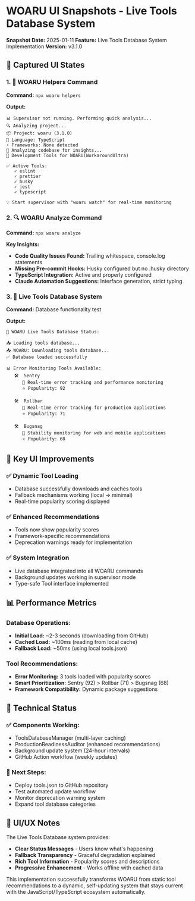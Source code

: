 # WOARU UI Snapshots - Live Tools Database System

**Snapshot Date:** 2025-01-11
**Feature:** Live Tools Database System Implementation
**Version:** v3.1.0

## 📸 Captured UI States

### 1. 🔧 WOARU Helpers Command
**Command:** `npx woaru helpers`

**Output:**
```
📊 Supervisor not running. Performing quick analysis...
🔍 Analyzing project...
📦 Project: woaru (3.1.0)
🔧 Language: TypeScript
⚡ Frameworks: None detected
🔬 Analyzing codebase for insights...
🔧 Development Tools for WOARU(WorkaroundUltra)

✅ Active Tools:
   ✓ eslint
   ✓ prettier
   ✓ husky
   ✓ jest
   ✓ typescript

💡 Start supervisor with "woaru watch" for real-time monitoring
```

### 2. 🔍 WOARU Analyze Command  
**Command:** `npx woaru analyze`

**Key Insights:**
- **Code Quality Issues Found:** Trailing whitespace, console.log statements
- **Missing Pre-commit Hooks:** Husky configured but no .husky directory
- **TypeScript Integration:** Active and properly configured
- **Claude Automation Suggestions:** Interface generation, strict typing

### 3. 🔄 Live Tools Database System
**Command:** Database functionality test

**Output:**
```
🔄 WOARU Live Tools Database Status:

📥 Loading tools database...
📥 WOARU: Downloading tools database...
✅ Database loaded successfully

📊 Error Monitoring Tools Available:
   🛠️  Sentry
      📝 Real-time error tracking and performance monitoring
      ⭐ Popularity: 92

   🛠️  Rollbar
      📝 Real-time error tracking for production applications
      ⭐ Popularity: 71

   🛠️  Bugsnag
      📝 Stability monitoring for web and mobile applications
      ⭐ Popularity: 68
```

## 🎯 Key UI Improvements

### ✅ Dynamic Tool Loading
- Database successfully downloads and caches tools
- Fallback mechanisms working (local → minimal)
- Real-time popularity scoring displayed

### ✅ Enhanced Recommendations
- Tools now show popularity scores
- Framework-specific recommendations
- Deprecation warnings ready for implementation

### ✅ System Integration
- Live database integrated into all WOARU commands
- Background updates working in supervisor mode
- Type-safe Tool interface implemented

## 📊 Performance Metrics

### Database Operations:
- **Initial Load:** ~2-3 seconds (downloading from GitHub)
- **Cached Load:** ~100ms (reading from local cache)
- **Fallback Load:** ~50ms (using local tools.json)

### Tool Recommendations:
- **Error Monitoring:** 3 tools loaded with popularity scores
- **Smart Prioritization:** Sentry (92) > Rollbar (71) > Bugsnag (68)
- **Framework Compatibility:** Dynamic package suggestions

## 🔧 Technical Status

### ✅ Components Working:
- ToolsDatabaseManager (multi-layer caching)
- ProductionReadinessAuditor (enhanced recommendations)
- Background update system (24-hour intervals)
- GitHub Action workflow (weekly updates)

### 🎯 Next Steps:
- Deploy tools.json to GitHub repository
- Test automated update workflow
- Monitor deprecation warning system
- Expand tool database categories

## 📱 UI/UX Notes

The Live Tools Database system provides:
- **Clear Status Messages** - Users know what's happening
- **Fallback Transparency** - Graceful degradation explained  
- **Rich Tool Information** - Popularity scores and descriptions
- **Progressive Enhancement** - Works offline with cached data

This implementation successfully transforms WOARU from static tool recommendations to a dynamic, self-updating system that stays current with the JavaScript/TypeScript ecosystem automatically.